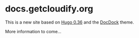 # docs.getcloudify.org

<!-- [![Circle CI](https://circleci.com/gh/cloudify-cosmo/docs.getcloudify.org/tree/3.4.0-build.svg?style=shield)](https://circleci.com/gh/cloudify-cosmo/docs.getcloudify.org/tree/3.5.0-build) -->

This is a new site based on [Hugo 0.36]( https://gohugo.io/ ) and the [DocDock]( https://github.com/vjeantet/hugo-theme-docdock.git ) theme.

More information to come...

<!-- how to contribute?
===================


to run this project you need to make sure the following is installed:
 - [nodejs](https://nodejs.org/) - version 0.10 and above is fine
 - [grunt](http://gruntjs.com/) - `sudo npm install -g grunt-cli`
 - [bower](http://bower.io/) - `sudo npm install -g bower`
 - [gohugo](https://github.com/spf13/hugo/releases) - version 0.14!
 - clone this repository (the content repository)
 - clone [docs.getcloudify.org-site repository](https://github.com/cloudify-cosmo/docs.getcloudify.org-site) (the framework around the content)

now do the following steps:
 - create a configuration file under `docs.getcloudify.org-site/dev/config.json` with the config content below.
   - alternatively, you can write the file wherever you want and export CONFIG_JSON variable that will point to its location
 - go to root of `docs.getcloudify.org-site` and run:
   - `bower cache clean && bower install`
   - `sudo npm cache clean && npm install` (first command as sudo and second not)

the config file looks like this:

```
{
    "content" :
    {
        "root" : "/full/path/to/docs/root/folder"
    }
}
```

and you're done. these things should be done only on the first time you setup your environment.

from time to time, you might need to run the `bower` and `npm` commands again in case the framework has changed.
if you get errors in the next step, running these commands and try again.

now, to start writing documentation, every time you will need to
 - go to `docs.getcloudify.org-site` clone and run `grunt server`

from now on, you work on the `docs.getcloudify.org` clone and push/pull changes from there. the framework will auto-sync

staging
=======

any feature branches, i.e. any branch whose name doesn't correspond to a version build (e.g. 3.3.1-build), are automatically staged online when they're pushed.

this lets you preview and share your changes before publishing them in the official public documentation.

your staging website is available at http://stage-docs.getcloudify.org/your-branch-name

don't worry about cluttering - stage websites are automatically removed after 21 days.

publishing
==========

official documentation is published through the master branch and version build branches (e.g. 3.3.1-build).

the master branch is published to http://docs.getcloudify.org/dev/, which represents the latest (unstable) build

version build branches are published to http://docs.getcloudify.org/version, e.g. 3.3.1-build becomes http://docs.getcloudify.org/3.3.1/

content organization
====================

* the pages are now divided to directories (e.g. 'plugins', 'intro'), where each directory represents a section on the site's left sidebar. Once a file is within a directory, it's automatically listed under the corresponding section

* the order of pages in a section is determined by the 'weight' parameter, which is stored in each page metadata (Front Matter.) Remember, lower weight == higher priority

* If there's a page you don't want to publish online, you can set ```'draft: true'``` in the page metadata

* To add a new section (directory,) you have to add it to the sidebar menu in the site project's config.toml.
  Currently, this is a site-wide file located at the docs.getcloudify.org-site repo, and cannot be configured per version.

cheat sheet
===========

A reference page is available for various content utilities at [cheatsheet.md](content/cheatsheet.md)

However, this page is unpublished and only available in development mode

For your convenience, some of the utilities are also described below.

page fields
===========

You can add custom fields to the page metadata and use these fields within the page.

Example:

page metadata (Front Matter):
```yaml
---
title: my page

favorite_food: icecream
---
```

page content:
```markdown
I love {{< field "favorite_food" >}}!
```


how to add a hyperlink
==============================

To add a link on a markdown page:

```markdown
[some text]({{< relref "path/to/page.md" >}})
```
where path/to/page.md is relative to the /content/ dir

how to add an image
===================

* copy the image to /static/images/some/path/img.png
* on the markdown page:
```markdown
![some alt text]({{< img "some/path/img.png" >}})
```

Link to latest 
==============
To create a link that will always direct to the latest version of the docs use 'latest/' syntax:
```
[I'm a link](http://docs.getcloudify.org/latest/intro/what-is-cloudify)
or
[I'm a link](/latest/intro/what-is-cloudify)
```
Will direct to `http://docs.getcloudify.org/LATEST_VERSION_NUMBER/intro/what-is-cloudify`

check it out: [I'm a link](http://docs.getcloudify.org/latest/intro/what-is-cloudify)

 -->